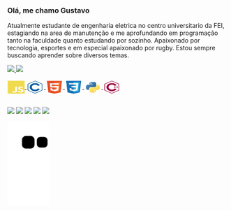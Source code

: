 ### Olá, me chamo Gustavo
Atualmente estudante de engenharia eletrica no centro universitario da FEI, estagiando na area de manutenção e me aprofundando em programação tanto na faculdade quanto estudando por sozinho.
Apaixonado por tecnologia, esportes e em especial apaixonado por rugby. Estou sempre buscando aprender sobre diversos temas.


 <div>
  <a href="https://github.com/calheirosgustavo">
    <img height="180em" src="https://github-readme-stats.vercel.app/api?username=calheirosgustavo&show_icons=true&theme=dark&include_all_commits=true&count_private=true"/>
  <img height="180em" src="https://github-readme-stats.vercel.app/api/top-langs/?username=calheirosgustavo&layout=compact&langs_count=7&theme=dark"/>
</div>
<div style="display: inline_block"><br>
  <img align="center" alt="gustavo-Js" height="30" width="40" src="https://raw.githubusercontent.com/devicons/devicon/master/icons/javascript/javascript-plain.svg">
  <img align="center" alt="gustavo-C" height="30" width="40" src="https://github.com/devicons/devicon/blob/master/icons/c/c-line.svg">
  <img align="center" alt="gustavo-HTML" height="30" width="40" src="https://raw.githubusercontent.com/devicons/devicon/master/icons/html5/html5-original.svg">
  <img align="center" alt="gustavo-CSS" height="30" width="40" src="https://raw.githubusercontent.com/devicons/devicon/master/icons/css3/css3-original.svg">
  <img align="center" alt="gustavo-Python" height="30" width="40" src="https://raw.githubusercontent.com/devicons/devicon/master/icons/python/python-original.svg">
  <img align="center" alt="gustavo-C++" height="30" width="40" src="https://github.com/devicons/devicon/blob/master/icons/cplusplus/cplusplus-line.svg">
</div>
  
  ##
 
<div> 
  <a href="https://www.youtube.com/channel/UCZp6d-ESrRtY7zeCp1eEA3w" target="_blank"><img src="https://img.shields.io/badge/YouTube-FF0000?style=for-the-badge&logo=youtube&logoColor=white" target="_blank"></a>
  <a href="https://www.instagram.com/calheirosgu/" target="_blank"><img src="https://img.shields.io/badge/-Instagram-%23E4405F?style=for-the-badge&logo=instagram&logoColor=white" target="_blank"></a>
 	<a href="https://www.twitch.tv/calheirosgu" target="_blank"><img src="https://img.shields.io/badge/Twitch-9146FF?style=for-the-badge&logo=twitch&logoColor=white" target="_blank"></a>
  <a href = "mailto:calheiros.gu@gmail.com"><img src="https://img.shields.io/badge/-Gmail-%23333?style=for-the-badge&logo=gmail&logoColor=white" target="_blank"></a>
  <a href="https://www.linkedin.com/in/gustavocalheiros1/" target="_blank"><img src="https://img.shields.io/badge/-LinkedIn-%230077B5?style=for-the-badge&logo=linkedin&logoColor=white" target="_blank"></a> 
 
  ![Snake animation](https://github.com/rafaballerini/rafaballerini/blob/output/github-contribution-grid-snake.svg)
 
</div>
